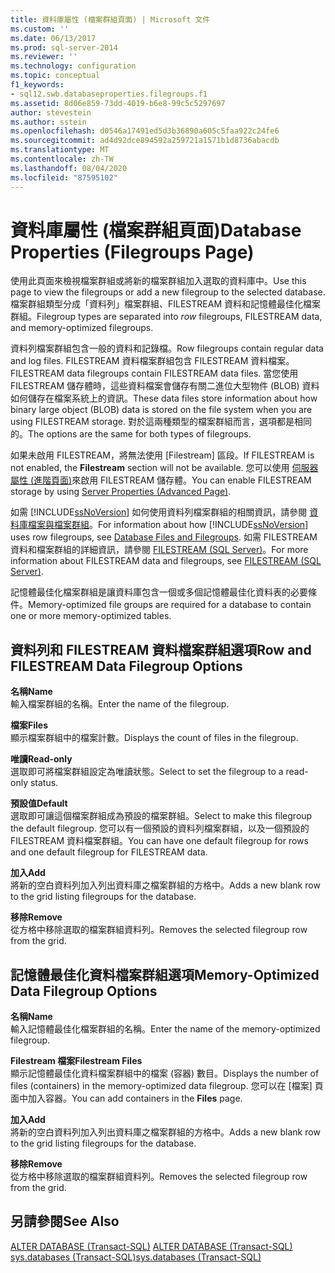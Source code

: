 ```yaml
---
title: 資料庫屬性 (檔案群組頁面) | Microsoft 文件
ms.custom: ''
ms.date: 06/13/2017
ms.prod: sql-server-2014
ms.reviewer: ''
ms.technology: configuration
ms.topic: conceptual
f1_keywords:
- sql12.swb.databaseproperties.filegroups.f1
ms.assetid: 8d06e859-73dd-4019-b6e8-99c5c5297697
author: stevestein
ms.author: sstein
ms.openlocfilehash: d0546a17491ed5d3b36890a605c5faa922c24fe6
ms.sourcegitcommit: ad4d92dce894592a259721a1571b1d8736abacdb
ms.translationtype: MT
ms.contentlocale: zh-TW
ms.lasthandoff: 08/04/2020
ms.locfileid: "87595102"
---
```

# <a name="database-properties-filegroups-page"></a><span data-ttu-id="043bf-102">資料庫屬性 (檔案群組頁面)</span><span class="sxs-lookup"><span data-stu-id="043bf-102">Database Properties (Filegroups Page)</span></span>
  <span data-ttu-id="043bf-103">使用此頁面來檢視檔案群組或將新的檔案群組加入選取的資料庫中。</span><span class="sxs-lookup"><span data-stu-id="043bf-103">Use this page to view the filegroups or add a new filegroup to the selected database.</span></span> <span data-ttu-id="043bf-104">檔案群組類型分成「資料列」檔案群組、FILESTREAM 資料和記憶體最佳化檔案群組。</span><span class="sxs-lookup"><span data-stu-id="043bf-104">Filegroup types are separated into *row* filegroups, FILESTREAM data, and memory-optimized filegroups.</span></span>  
  
 <span data-ttu-id="043bf-105">資料列檔案群組包含一般的資料和記錄檔。</span><span class="sxs-lookup"><span data-stu-id="043bf-105">Row filegroups contain regular data and log files.</span></span> <span data-ttu-id="043bf-106">FILESTREAM 資料檔案群組包含 FILESTREAM 資料檔案。</span><span class="sxs-lookup"><span data-stu-id="043bf-106">FILESTREAM data filegroups contain FILESTREAM data files.</span></span> <span data-ttu-id="043bf-107">當您使用 FILESTREAM 儲存體時，這些資料檔案會儲存有關二進位大型物件 (BLOB) 資料如何儲存在檔案系統上的資訊。</span><span class="sxs-lookup"><span data-stu-id="043bf-107">These data files store information about how binary large object (BLOB) data is stored on the file system when you are using FILESTREAM storage.</span></span> <span data-ttu-id="043bf-108">對於這兩種類型的檔案群組而言，選項都是相同的。</span><span class="sxs-lookup"><span data-stu-id="043bf-108">The options are the same for both types of filegroups.</span></span>  
  
 <span data-ttu-id="043bf-109">如果未啟用 FILESTREAM，將無法使用 [Filestream] 區段。</span><span class="sxs-lookup"><span data-stu-id="043bf-109">If FILESTREAM is not enabled, the **Filestream** section will not be available.</span></span> <span data-ttu-id="043bf-110">您可以使用 [伺服器屬性 (進階頁面)](../../database-engine/configure-windows/server-properties-advanced-page.md)來啟用 FILESTREAM 儲存體。</span><span class="sxs-lookup"><span data-stu-id="043bf-110">You can enable FILESTREAM storage by using [Server Properties (Advanced Page)](../../database-engine/configure-windows/server-properties-advanced-page.md).</span></span>  
  
 <span data-ttu-id="043bf-111">如需 [!INCLUDE[ssNoVersion](../../includes/ssnoversion-md.md)] 如何使用資料列檔案群組的相關資訊，請參閱 [資料庫檔案與檔案群組](database-files-and-filegroups.md)。</span><span class="sxs-lookup"><span data-stu-id="043bf-111">For information about how [!INCLUDE[ssNoVersion](../../includes/ssnoversion-md.md)] uses row filegroups, see [Database Files and Filegroups](database-files-and-filegroups.md).</span></span> <span data-ttu-id="043bf-112">如需 FILESTREAM 資料和檔案群組的詳細資訊，請參閱 [FILESTREAM &#40;SQL Server&#41;](../blob/filestream-sql-server.md)。</span><span class="sxs-lookup"><span data-stu-id="043bf-112">For more information about FILESTREAM data and filegroups, see [FILESTREAM &#40;SQL Server&#41;](../blob/filestream-sql-server.md).</span></span>  
  
 <span data-ttu-id="043bf-113">記憶體最佳化檔案群組是讓資料庫包含一個或多個記憶體最佳化資料表的必要條件。</span><span class="sxs-lookup"><span data-stu-id="043bf-113">Memory-optimized file groups are required for a database to contain one or more memory-optimized tables.</span></span>  
  
## <a name="row-and-filestream-data-filegroup-options"></a><span data-ttu-id="043bf-114">資料列和 FILESTREAM 資料檔案群組選項</span><span class="sxs-lookup"><span data-stu-id="043bf-114">Row and FILESTREAM Data Filegroup Options</span></span>  
 <span data-ttu-id="043bf-115">**名稱**</span><span class="sxs-lookup"><span data-stu-id="043bf-115">**Name**</span></span>  
 <span data-ttu-id="043bf-116">輸入檔案群組的名稱。</span><span class="sxs-lookup"><span data-stu-id="043bf-116">Enter the name of the filegroup.</span></span>  
  
 <span data-ttu-id="043bf-117">**檔案**</span><span class="sxs-lookup"><span data-stu-id="043bf-117">**Files**</span></span>  
 <span data-ttu-id="043bf-118">顯示檔案群組中的檔案計數。</span><span class="sxs-lookup"><span data-stu-id="043bf-118">Displays the count of files in the filegroup.</span></span>  
  
 <span data-ttu-id="043bf-119">**唯讀**</span><span class="sxs-lookup"><span data-stu-id="043bf-119">**Read-only**</span></span>  
 <span data-ttu-id="043bf-120">選取即可將檔案群組設定為唯讀狀態。</span><span class="sxs-lookup"><span data-stu-id="043bf-120">Select to set the filegroup to a read-only status.</span></span>  
  
 <span data-ttu-id="043bf-121">**預設值**</span><span class="sxs-lookup"><span data-stu-id="043bf-121">**Default**</span></span>  
 <span data-ttu-id="043bf-122">選取即可讓這個檔案群組成為預設的檔案群組。</span><span class="sxs-lookup"><span data-stu-id="043bf-122">Select to make this filegroup the default filegroup.</span></span> <span data-ttu-id="043bf-123">您可以有一個預設的資料列檔案群組，以及一個預設的 FILESTREAM 資料檔案群組。</span><span class="sxs-lookup"><span data-stu-id="043bf-123">You can have one default filegroup for rows and one default filegroup for FILESTREAM data.</span></span>  
  
 <span data-ttu-id="043bf-124">**加入**</span><span class="sxs-lookup"><span data-stu-id="043bf-124">**Add**</span></span>  
 <span data-ttu-id="043bf-125">將新的空白資料列加入列出資料庫之檔案群組的方格中。</span><span class="sxs-lookup"><span data-stu-id="043bf-125">Adds a new blank row to the grid listing filegroups for the database.</span></span>  
  
 <span data-ttu-id="043bf-126">**移除**</span><span class="sxs-lookup"><span data-stu-id="043bf-126">**Remove**</span></span>  
 <span data-ttu-id="043bf-127">從方格中移除選取的檔案群組資料列。</span><span class="sxs-lookup"><span data-stu-id="043bf-127">Removes the selected filegroup row from the grid.</span></span>  
  
## <a name="memory-optimized-data-filegroup-options"></a><span data-ttu-id="043bf-128">記憶體最佳化資料檔案群組選項</span><span class="sxs-lookup"><span data-stu-id="043bf-128">Memory-Optimized Data Filegroup Options</span></span>  
 <span data-ttu-id="043bf-129">**名稱**</span><span class="sxs-lookup"><span data-stu-id="043bf-129">**Name**</span></span>  
 <span data-ttu-id="043bf-130">輸入記憶體最佳化檔案群組的名稱。</span><span class="sxs-lookup"><span data-stu-id="043bf-130">Enter the name of the memory-optimized filegroup.</span></span>  
  
 <span data-ttu-id="043bf-131">**Filestream 檔案**</span><span class="sxs-lookup"><span data-stu-id="043bf-131">**Filestream Files**</span></span>  
 <span data-ttu-id="043bf-132">顯示記憶體最佳化資料檔案群組中的檔案 (容器) 數目。</span><span class="sxs-lookup"><span data-stu-id="043bf-132">Displays the number of files (containers) in the memory-optimized data filegroup.</span></span> <span data-ttu-id="043bf-133">您可以在 [檔案] 頁面中加入容器。</span><span class="sxs-lookup"><span data-stu-id="043bf-133">You can add containers in the **Files** page.</span></span>  
  
 <span data-ttu-id="043bf-134">**加入**</span><span class="sxs-lookup"><span data-stu-id="043bf-134">**Add**</span></span>  
 <span data-ttu-id="043bf-135">將新的空白資料列加入列出資料庫之檔案群組的方格中。</span><span class="sxs-lookup"><span data-stu-id="043bf-135">Adds a new blank row to the grid listing filegroups for the database.</span></span>  
  
 <span data-ttu-id="043bf-136">**移除**</span><span class="sxs-lookup"><span data-stu-id="043bf-136">**Remove**</span></span>  
 <span data-ttu-id="043bf-137">從方格中移除選取的檔案群組資料列。</span><span class="sxs-lookup"><span data-stu-id="043bf-137">Removes the selected filegroup row from the grid.</span></span>  
  
## <a name="see-also"></a><span data-ttu-id="043bf-138">另請參閱</span><span class="sxs-lookup"><span data-stu-id="043bf-138">See Also</span></span>  
 <span data-ttu-id="043bf-139">[ALTER DATABASE &#40;Transact-SQL&#41;](/sql/t-sql/statements/alter-database-transact-sql) </span><span class="sxs-lookup"><span data-stu-id="043bf-139">[ALTER DATABASE &#40;Transact-SQL&#41;](/sql/t-sql/statements/alter-database-transact-sql) </span></span>  
 [<span data-ttu-id="043bf-140">sys.databases &#40;Transact-SQL&#41;</span><span class="sxs-lookup"><span data-stu-id="043bf-140">sys.databases &#40;Transact-SQL&#41;</span></span>](/sql/relational-databases/system-catalog-views/sys-databases-transact-sql)  
  
  
